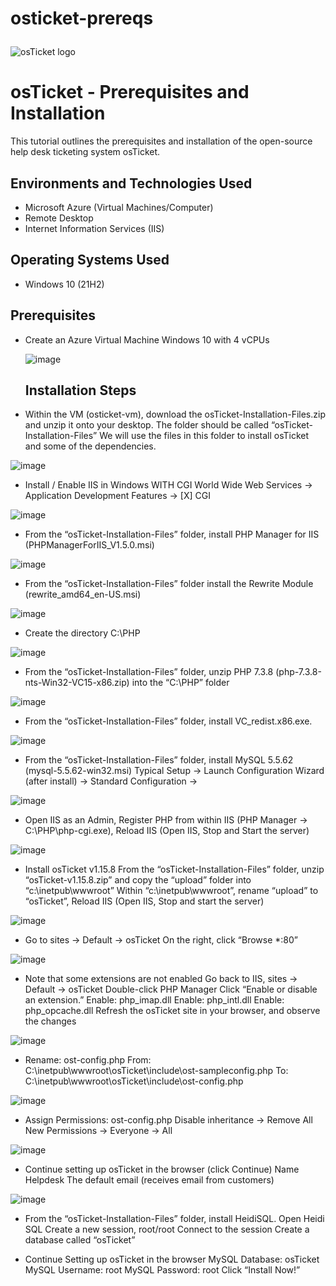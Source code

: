 # osticket-prereqs<p align="center">
<img src="https://i.imgur.com/Clzj7Xs.png" alt="osTicket logo"/>
</p>

<h1>osTicket - Prerequisites and Installation</h1>
This tutorial outlines the prerequisites and installation of the open-source help desk ticketing system osTicket.<br />






<h2>Environments and Technologies Used</h2>

- Microsoft Azure (Virtual Machines/Computer)
- Remote Desktop
- Internet Information Services (IIS)

<h2>Operating Systems Used </h2>

- Windows 10</b> (21H2)

<h2>Prerequisites</h2>

- Create an Azure Virtual Machine Windows 10 with  4 vCPUs

  ![image](https://github.com/user-attachments/assets/4e04513f-a178-42ef-9e4e-874a6bbdcfbd)


  <h2>Installation Steps</h2>



- Within the VM (osticket-vm), download the osTicket-Installation-Files.zip and unzip it onto your desktop. The folder should be called “osTicket-Installation-Files”
We will use the files in this folder to install osTicket and some of the dependencies.

![image](https://github.com/user-attachments/assets/214d44e7-4504-41f7-b196-e199cc18ffb6)

- Install / Enable IIS in Windows WITH CGI
World Wide Web Services -> Application Development Features -> [X] CGI

![image](https://github.com/user-attachments/assets/97255c0f-f641-4ecd-8aac-7e3887dfeb28)


- From the “osTicket-Installation-Files” folder, install PHP Manager for IIS (PHPManagerForIIS_V1.5.0.msi)

![image](https://github.com/user-attachments/assets/cfd7b4bf-6bca-447d-ba97-d0034cebeb5a)
 

- From the “osTicket-Installation-Files” folder install the Rewrite Module (rewrite_amd64_en-US.msi)

![image](https://github.com/user-attachments/assets/991e434d-f194-41c4-b197-80a1f5157c0c)

- Create the directory C:\PHP

![image](https://github.com/user-attachments/assets/995b0836-1e16-4653-80c8-24c801ff77db)


- From the “osTicket-Installation-Files” folder, unzip PHP 7.3.8 (php-7.3.8-nts-Win32-VC15-x86.zip) into the “C:\PHP” folder

![image](https://github.com/user-attachments/assets/2aefde21-0aad-4b84-93e8-bd489882c675)


- From the “osTicket-Installation-Files” folder, install VC_redist.x86.exe.

![image](https://github.com/user-attachments/assets/5cb63d1e-548a-4eae-a0b5-fd22fb04415a)


- From the “osTicket-Installation-Files” folder, install MySQL 5.5.62 (mysql-5.5.62-win32.msi)
Typical Setup ->
Launch Configuration Wizard (after install) ->
Standard Configuration ->

![image](https://github.com/user-attachments/assets/fadcf814-f751-4f32-9a00-bc6f7c733086)


- Open IIS as an Admin, Register PHP from within IIS (PHP Manager -> C:\PHP\php-cgi.exe), Reload IIS (Open IIS, Stop and Start the server)

![image](https://github.com/user-attachments/assets/f450d093-54d5-4b9a-9396-cbf51c92a3b4)

- Install osTicket v1.15.8
From the “osTicket-Installation-Files” folder, unzip “osTicket-v1.15.8.zip” and copy the “upload” folder into “c:\inetpub\wwwroot”
Within “c:\inetpub\wwwroot”, rename “upload” to “osTicket”, Reload IIS (Open IIS, Stop and start the server)

![image](https://github.com/user-attachments/assets/36758585-0be4-4413-a801-852d04ec9ce6)


- Go to sites -> Default -> osTicket
On the right, click “Browse *:80”

![image](https://github.com/user-attachments/assets/34cce359-2a23-4cde-a3d8-523c1628656d)


- Note that some extensions are not enabled
Go back to IIS, sites -> Default -> osTicket
Double-click PHP Manager
Click “Enable or disable an extension.”
Enable: php_imap.dll
Enable: php_intl.dll
Enable: php_opcache.dll
Refresh the osTicket site in your browser, and observe the changes

![image](https://github.com/user-attachments/assets/77436053-e02c-44c6-a6e3-ccbbe53af432)


- Rename: ost-config.php
From: C:\inetpub\wwwroot\osTicket\include\ost-sampleconfig.php
To: C:\inetpub\wwwroot\osTicket\include\ost-config.php

![image](https://github.com/user-attachments/assets/a27de6f3-aa3e-4f87-a311-7ac70be74e50)


- Assign Permissions: ost-config.php
Disable inheritance -> Remove All
New Permissions -> Everyone -> All

![image](https://github.com/user-attachments/assets/1b039ec3-294b-4cfa-bf0b-15064890fc50)


- Continue setting up osTicket in the browser (click Continue)
Name Helpdesk
The default email (receives email from customers)

![image](https://github.com/user-attachments/assets/002c2bfa-3ccd-455b-a1c9-6a4e65dcc12a)


- From the “osTicket-Installation-Files” folder, install HeidiSQL.
Open Heidi SQL
Create a new session, root/root
Connect to the session
Create a database called “osTicket”



- Continue Setting up osTicket in the browser
MySQL Database: osTicket
MySQL Username: root
MySQL Password: root
Click “Install Now!”









  










